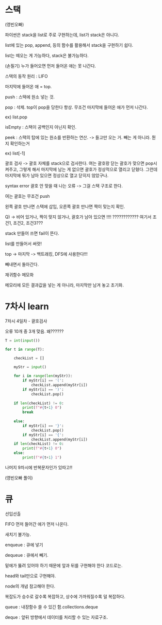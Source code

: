 # 스택

(영빈오빠)

파이썬은 stack을 list로 주로 구현하는데, list가 stack은 아니다.

list에 있는 pop, append, 등의 함수를 활용해서 stack을 구현하기 쉽다.

list는 떼오는 게 가능하다, stack은 불가능하다.

(손필기) 누가 들어오면 먼저 들어온 애는 못 나간다. 



스택의 동작 원리 : LIFO

마지막에 들어온 애 = top.

push : 스택에 원소 넣는 것.

pop : 삭제. top이 pop을 당한다 항상. 무조건 마지막에 들어온 애가 먼저 나간다.

ex) list.pop

isEmpty : 스택이 공백인지 아닌지 확인.

peek : 스택의 탑에 있는 원소를 반환하는 연산. -> 들고만 오는 거. 빼는 게 아니라. 뭔지 확인하는거

ex) list[-1]



괄호 검사 -> 괄호 자체를 stack으로 검사한다. 여는 괄호랑 닫는 괄호가 맞으면 pop시켜주고, 그렇게 해서 마지막에 남는 게 없으면 괄호가 정상적으로 열리고 닫혔다. 그런데 마지막에 뭐가 남아 있으면 정상으로 열고 닫히지 않았구나.

syntax error 괄호 안 맞을 때 나는 오류 -> 그걸 스택 구조로 한다.

여는 괄호는 무조건 push

왼쪽 괄호 만나면 스택에 삽입, 오른쪽 괄호 만나면 짝이 맞는지 확인.

Q) -> 비어 있거나, 짝이 맞지 않거나, 괄호가 남아 있으면 !!!! ???????????? 여기서 조건1, 조건2, 조건3???



stack 만들어 쓰면 fail이 뜬다.

list를 만들어서 써랏!



top -> 마지막 -> 백트래킹, DFS에 사용한다!!!

빼내면서 돌아간다.



재귀함수 메모화

메모리에 모든 결과값을 넣는 게 아니라, 마지막만 남겨 놓고 초기화.





# 7차시 learn 

7차시 4일차 - 괄호검사

오류 10개 중 3개 맞음. 왜??????

```python
T = int(input())

for t in range(T):

    checkList = []
    
    myStr = input()  

    for i in range(len(myStr)):
        if myStr[i] == '(':
            checkList.append(myStr[i])
        if myStr[i] == ')':
            checkList.pop()
        
    if len(checkList) != 0:
        print(f"#{t+1} 0")
        break
        
    else:
        if myStr[i] == '}':
            checkList.pop()
        if myStr[i] == '{':
            checkList.append(myStr[i])
    if len(checkList) != 0:
        print(f"#{t+1} 0")
    else:
        print(f"#{t+1} 1")
```

나머지 9차시에 반복문자인가 있따고!!

(영빈오빠 풀이)

# 큐

선입선출

FIFO 먼저 들어간 애가 먼저 나온다.

새치기 불가능.

enqueue : 큐에 넣기

dequeue : 큐에서 빼기.



밑에가 뚫려 있어야 하기 때문에 앞과 뒤를 구현해야 한다 코드로는.

head와 tail만으로 구현해야.

node의 개념 참고해야 한다.



복잡도가 승수로 갈수록 복잡하고, 상수에 가까워질수록 덜 복잡하다.



queue : 내장함수 쓸 수 있긴 함.collections.deque

deque : 앞뒤 방향에서 데이터를 처리할 수 있는 자료구조.





